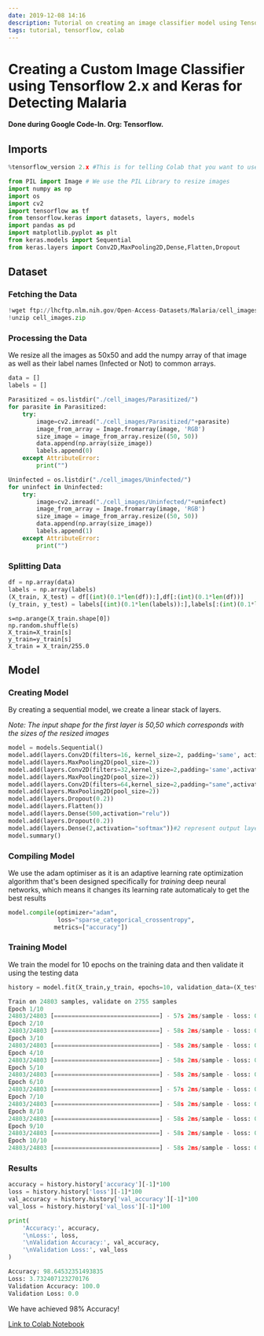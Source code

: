 ```yaml
---
date: 2019-12-08 14:16
description: Tutorial on creating an image classifier model using TensorFlow which detects malaria
tags: tutorial, tensorflow, colab
---
```


# Creating a Custom Image Classifier using Tensorflow 2.x and Keras for Detecting Malaria

**Done during Google Code-In. Org: Tensorflow.**

## Imports

```python
%tensorflow_version 2.x #This is for telling Colab that you want to use TF 2.0, ignore if running on local machine

from PIL import Image # We use the PIL Library to resize images
import numpy as np
import os
import cv2
import tensorflow as tf
from tensorflow.keras import datasets, layers, models
import pandas as pd
import matplotlib.pyplot as plt
from keras.models import Sequential
from keras.layers import Conv2D,MaxPooling2D,Dense,Flatten,Dropout
```

## Dataset

### Fetching the Data

```python
!wget ftp://lhcftp.nlm.nih.gov/Open-Access-Datasets/Malaria/cell_images.zip
!unzip cell_images.zip
```

### Processing the Data

We resize all the images as 50x50 and add the numpy array of that image as well as their label names (Infected or Not) to common arrays.

```python
data = []
labels = []

Parasitized = os.listdir("./cell_images/Parasitized/")
for parasite in Parasitized:
    try:
        image=cv2.imread("./cell_images/Parasitized/"+parasite)
        image_from_array = Image.fromarray(image, 'RGB')
        size_image = image_from_array.resize((50, 50))
        data.append(np.array(size_image))
        labels.append(0)
    except AttributeError:
        print("")

Uninfected = os.listdir("./cell_images/Uninfected/")
for uninfect in Uninfected:
    try:
        image=cv2.imread("./cell_images/Uninfected/"+uninfect)
        image_from_array = Image.fromarray(image, 'RGB')
        size_image = image_from_array.resize((50, 50))
        data.append(np.array(size_image))
        labels.append(1)
    except AttributeError:
        print("")
```

### Splitting Data

```python
df = np.array(data)
labels = np.array(labels)
(X_train, X_test) = df[(int)(0.1*len(df)):],df[:(int)(0.1*len(df))]
(y_train, y_test) = labels[(int)(0.1*len(labels)):],labels[:(int)(0.1*len(labels))]
```
```
s=np.arange(X_train.shape[0])
np.random.shuffle(s)
X_train=X_train[s]
y_train=y_train[s]
X_train = X_train/255.0
```

## Model

### Creating Model

By creating a sequential model, we create a linear stack of layers.

*Note: The input shape for the first layer is 50,50 which corresponds with the sizes of the resized images*

```python
model = models.Sequential()
model.add(layers.Conv2D(filters=16, kernel_size=2, padding='same', activation='relu', input_shape=(50,50,3)))
model.add(layers.MaxPooling2D(pool_size=2))
model.add(layers.Conv2D(filters=32,kernel_size=2,padding='same',activation='relu'))
model.add(layers.MaxPooling2D(pool_size=2))
model.add(layers.Conv2D(filters=64,kernel_size=2,padding="same",activation="relu"))
model.add(layers.MaxPooling2D(pool_size=2))
model.add(layers.Dropout(0.2))
model.add(layers.Flatten())
model.add(layers.Dense(500,activation="relu"))
model.add(layers.Dropout(0.2))
model.add(layers.Dense(2,activation="softmax"))#2 represent output layer neurons 
model.summary()
```

### Compiling Model

We use the adam optimiser as it is an adaptive learning rate optimization algorithm that's been designed specifically for *training* deep neural networks, which means it changes its learning rate automaticaly to get the best results

```python
model.compile(optimizer="adam",
              loss="sparse_categorical_crossentropy", 
             metrics=["accuracy"])
```

### Training Model

We train the model for 10 epochs on the training data and then validate it using the testing data

```python
history = model.fit(X_train,y_train, epochs=10, validation_data=(X_test,y_test))
```

```python
Train on 24803 samples, validate on 2755 samples
Epoch 1/10
24803/24803 [==============================] - 57s 2ms/sample - loss: 0.0786 - accuracy: 0.9729 - val_loss: 0.0000e+00 - val_accuracy: 1.0000
Epoch 2/10
24803/24803 [==============================] - 58s 2ms/sample - loss: 0.0746 - accuracy: 0.9731 - val_loss: 0.0290 - val_accuracy: 0.9996
Epoch 3/10
24803/24803 [==============================] - 58s 2ms/sample - loss: 0.0672 - accuracy: 0.9764 - val_loss: 0.0000e+00 - val_accuracy: 1.0000
Epoch 4/10
24803/24803 [==============================] - 58s 2ms/sample - loss: 0.0601 - accuracy: 0.9789 - val_loss: 0.0000e+00 - val_accuracy: 1.0000
Epoch 5/10
24803/24803 [==============================] - 58s 2ms/sample - loss: 0.0558 - accuracy: 0.9804 - val_loss: 0.0000e+00 - val_accuracy: 1.0000
Epoch 6/10
24803/24803 [==============================] - 57s 2ms/sample - loss: 0.0513 - accuracy: 0.9819 - val_loss: 0.0000e+00 - val_accuracy: 1.0000
Epoch 7/10
24803/24803 [==============================] - 58s 2ms/sample - loss: 0.0452 - accuracy: 0.9849 - val_loss: 0.3190 - val_accuracy: 0.9985
Epoch 8/10
24803/24803 [==============================] - 58s 2ms/sample - loss: 0.0404 - accuracy: 0.9858 - val_loss: 0.0000e+00 - val_accuracy: 1.0000
Epoch 9/10
24803/24803 [==============================] - 58s 2ms/sample - loss: 0.0352 - accuracy: 0.9878 - val_loss: 0.0000e+00 - val_accuracy: 1.0000
Epoch 10/10
24803/24803 [==============================] - 58s 2ms/sample - loss: 0.0373 - accuracy: 0.9865 - val_loss: 0.0000e+00 - val_accuracy: 1.0000
```

### Results

```python
accuracy = history.history['accuracy'][-1]*100
loss = history.history['loss'][-1]*100
val_accuracy = history.history['val_accuracy'][-1]*100
val_loss = history.history['val_loss'][-1]*100

print(
    'Accuracy:', accuracy,
    '\nLoss:', loss,
    '\nValidation Accuracy:', val_accuracy,
    '\nValidation Loss:', val_loss
)
```
```python
Accuracy: 98.64532351493835 
Loss: 3.732407123270176 
Validation Accuracy: 100.0 
Validation Loss: 0.0
```

We have achieved 98% Accuracy!

[Link to Colab Notebook](https://colab.research.google.com/drive/1ZswDsxLwYZEnev89MzlL5Lwt6ut7iwp- "Colab Notebook")
